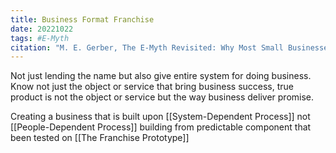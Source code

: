 ```yaml
---
title: Business Format Franchise
date: 20221022
tags: #E-Myth
citation: "M. E. Gerber, The E-Myth Revisited: Why Most Small Businesses Don’t Work and What to Do About It. Harper Collins, 2009."
---
```

Not just lending the name but also give entire system for doing business.
Know not just the object or service that bring business success, true product is not the object or service but the way business deliver promise. 

Creating a business that is built upon [[System-Dependent Process]] not [[People-Dependent Process]] 
building from predictable component that been tested on [[The Franchise Prototype]]